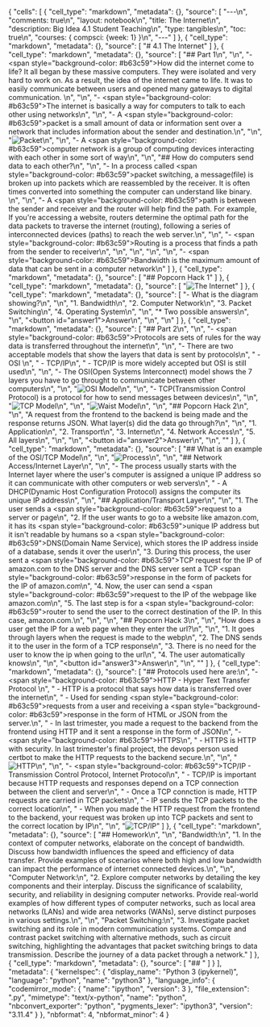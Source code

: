 {
 "cells": [
  {
   "cell_type": "markdown",
   "metadata": {},
   "source": [
    "---\n",
    "comments: true\n",
    "layout: notebook\n",
    "title: The Internet\n",
    "description: Big Idea 4.1 Student Teaching\n",
    "type: tangibles\n",
    "toc: true\n",
    "courses: { compsci: {week: 1} }\n",
    "---"
   ]
  },
  {
   "cell_type": "markdown",
   "metadata": {},
   "source": [
    "# 4.1 The Internet"
   ]
  },
  {
   "cell_type": "markdown",
   "metadata": {},
   "source": [
    "## Part 1\n",
    "\n",
    "- <span style=\"background-color: #b63c59\">How did the internet come to life?</span> It all began by these massive computers. They were isolated and very hard to work on. As a result, the idea of the internet came to life. It was to easily communicate between users and opened many gateways to digital communication.   \n",
    "\n",
    "- <span style=\"background-color: #b63c59\">The internet</span> is basically a way for computers to talk to each other using networks\n",
    "\n",
    "- A <span style=\"background-color: #b63c59\">packet</span> is a small amount of data or information sent over a network that includes information about the sender and destination.\n",
    "\n",
    "![Packet](../../../images/packet.jpeg)\n",
    "\n",
    "- A <span style=\"background-color: #b63c59\">computer network</span> is a group of computing devices interacting with each other in some sort of way\n",
    "\n",
    "## How do computers send data to each other?\n",
    "\n",
    "- In a process called <span style=\"background-color: #b63c59\">packet switching</span>, a message(file) is broken up into packets which are reassembled by the receiver. It is often times converted into something the computer can understand like binary. \n",
    "\n",
    "- A <span style=\"background-color: #b63c59\">path</span> is between the sender and receiver and the router will help find the path. For example, If you're accessing a website, routers determine the optimal path for the data packets to traverse the internet (routing), following a series of interconnected devices (paths) to reach the web server.\n",
    "\n",
    "- <span style=\"background-color: #b63c59\">Routing</span> is a process that finds a path from the sender to receiver\n",
    "\n",
    "\n",
    "\n",
    "\n",
    "- <span style=\"background-color: #b63c59\">Bandwidth</span> is the maximum amount of data that can be sent in a computer network\n"
   ]
  },
  {
   "cell_type": "markdown",
   "metadata": {},
   "source": [
    "## Popcorn Hack 1"
   ]
  },
  {
   "cell_type": "markdown",
   "metadata": {},
   "source": [
    "![The Internet](../../../images/network.png)"
   ]
  },
  {
   "cell_type": "markdown",
   "metadata": {},
   "source": [
    "- What is the diagram showing?\n",
    "\n",
    "1. Bandwidth\n",
    "2. Computer Network\n",
    "3. Packet Switching\n",
    "4. Operating System\n",
    "\n",
    "* Two possible answers\n",
    "\n",
    "<button id=\"answer1\">Answer</button>\n",
    "\n",
    "<script>\n",
    "    const answerButton = document.getElementById('answer1')\n",
    "\n",
    "answerButton.addEventListener('click', (event) => {\n",
    "    answerButton.innerHTML = 'The two answers are 2 and 3 because it shows networks between a sender and receiver and the process of sending packets to send data.'\n",
    "});\n",
    "</script>\n"
   ]
  },
  {
   "cell_type": "markdown",
   "metadata": {},
   "source": [
    "## Part 2\n",
    "\n",
    "- <span style=\"background-color: #b63c59\">Protocols</span> are sets of rules for the way data is transferred throughout the internet\n",
    "\n",
    "- There are two acceptable models that show the layers that data is sent by protocols\n",
    "    - OSI \n",
    "    - TCP/IP\n",
    "        - TCP/IP is more widely accepted but OSI is still used\n",
    "\n",
    "- The OSI(Open Systems Interconnect) model shows the 7 layers you have to go throught to communicate between other computers\n",
    "\n",
    "![OSI Model](../../../images/osi.png)\n",
    "\n",
    "- TCP(Transmission Control Protocol) is a protocol for how to send messages between devices\n",
    "\n",
    "![TCP Model](../../../images/tcp.png)\n",
    "\n",
    "![Waist Model](../../../images/narrow-waist.png)\n",
    "\n",
    "## Popcorn Hack 2\n",
    "\n",
    "A request from the frontend to the backend is being made and the response returns JSON. What layer(s) did the data go through?\n",
    "\n",
    "1. Application\n",
    "2. Transport\n",
    "3. Internet\n",
    "4. Network Access\n",
    "5. All layers\n",
    "\n",
    "\n",
    "<button id=\"answer2\">Answer</button>\n",
    "\n",
    "<script>\n",
    "    const answerButton2 = document.getElementById('answer2')\n",
    "\n",
    "answerButton2.addEventListener('click', (event) => {\n",
    "    answerButton2.innerHTML = '5 is correct because the data has travel through all layers in order to be sent by the client and received by the server'\n",
    "});\n",
    "</script>"
   ]
  },
  {
   "cell_type": "markdown",
   "metadata": {},
   "source": [
    "## What is an example of the OSI/TCP Model\n",
    "\n",
    "![Process](../../../images/process.png)\n",
    "\n",
    "## Network Access/Internet Layer\n",
    "\n",
    "- The process usually starts with the Internet layer where the user's computer is assigned a unique IP address so it can communicate with other computers or web servers\n",
    "    - A DHCP(Dynamic Host Configuration Protocol) assigns the computer its unique IP address\n",
    "\n",
    "## Application/Transport Layer\n",
    "\n",
    "1. The user sends a <span style=\"background-color: #b63c59\">request</span> to a server or page\n",
    "2. If the user wants to go to a website like amazon.com, it has its <span style=\"background-color: #b63c59\">unique</span> IP address but it isn't readable by humans so a <span style=\"background-color: #b63c59\">DNS</span>(Domain Name Service), which stores the IP address inside of a database, sends it over the user\n",
    "3. During this process, the user sent a <span style=\"background-color: #b63c59\">TCP</span> request for the IP of amazon.com to the DNS server and the DNS server sent a TCP <span style=\"background-color: #b63c59\">response</span> in the form of packets for the IP of amazon.com\n",
    "4. Now, the user can send a <span style=\"background-color: #b63c59\">request</span> to the IP of the webpage like amazon.com\n",
    "5. The last step is for a <span style=\"background-color: #b63c59\">router</span> to send the user to the correct destination of the IP. In this case, amazon.com.\n",
    "\n",
    "\n",
    "## Popcorn Hack 3\n",
    "\n",
    "How does a user get the IP for a web page when they enter the url?\n",
    "\n",
    "1. It goes through layers when the request is made to the webp\n",
    "2. The DNS sends it to the user in the form of a TCP response\n",
    "3. There is no need for the user to know the ip when going to the url\n",
    "4. The user automatically knows\n",
    "\n",
    "<button id=\"answer3\">Answer</button>\n",
    "\n",
    "<script>\n",
    "    const answerButton3 = document.getElementById('answer3')\n",
    "\n",
    "answerButton3.addEventListener('click', (event) => {\n",
    "    answerButton3.innerHTML = '1 is correct but it doesnt answer the question. 2 is the correct answer because the DNS stores the url as a IP in a database and sends it the user when the user makes a request to the url'\n",
    "});\n",
    "</script>"
   ]
  },
  {
   "cell_type": "markdown",
   "metadata": {},
   "source": [
    "## Protocols used here are:\n",
    "- <span style=\"background-color: #b63c59\">HTTP</span> - Hyper Text Transfer Protocol   \n",
    "    - HTTP is a protocol that says how data is transferred over the internet\n",
    "    - Used for sending <span style=\"background-color: #b63c59\">requests</span> from a user and receiving a <span style=\"background-color: #b63c59\">response</span> in the form of HTML or JSON from the server.\n",
    "    - In last trimester, you made a request to the backend from the frontend using HTTP and it sent a response in the form of JSON\n",
    "- <span style=\"background-color: #b63c59\">HTTPS</span>\n",
    "    - HTTPS is HTTP with security. In last trimester's final project, the devops person used certbot to make the HTTP requests to the backend secure.\n",
    "\n",
    "![HTTP](../../../images/http.png)\n",
    "\n",
    "- <span style=\"background-color: #b63c59\">TCP/IP</span> - Transmission Control Protocol, Internet Protocol\n",
    "    - TCP/IP is important because HTTP requests and responses depend on a TCP connection between the client and server\n",
    "    - Once a TCP connction is made, HTTP requests are carried in TCP packets\n",
    "    - IP sends the TCP packets to the correct location\n",
    "    - When you made the HTTP request from the frontend to the backend, your request was broken up into TCP packets and sent to the correct location by IP\n",
    "\n",
    "![TCP/IP](../../../images/tcpip.png)"
   ]
  },
  {
   "cell_type": "markdown",
   "metadata": {},
   "source": [
    "## Homework\n",
    "\n",
    "Bandwidth:\n",
    "1. In the context of computer networks, elaborate on the concept of bandwidth. Discuss how bandwidth influences the speed and efficiency of data transfer. Provide examples of scenarios where both high and low bandwidth can impact the performance of internet connected devices.\n",
    "\n",
    "Computer Network:\n",
    "2. Explore computer networks by detailing the key components and their interplay. Discuss the significance of scalability, security, and reliability in designing computer networks. Provide real-world examples of how different types of computer networks, such as local area networks (LANs) and wide area networks (WANs), serve distinct purposes in various settings.\n",
    "\n",
    "Packet Switching:\n",
    "3. Investigate packet switching and its role in modern communication systems. Compare and contrast packet switching with alternative methods, such as circuit switching, highlighting the advantages that packet switching brings to data transmission. Describe the journey of a data packet through a network."
   ]
  },
  {
   "cell_type": "markdown",
   "metadata": {},
   "source": [
    "## "
   ]
  }
 ],
 "metadata": {
  "kernelspec": {
   "display_name": "Python 3 (ipykernel)",
   "language": "python",
   "name": "python3"
  },
  "language_info": {
   "codemirror_mode": {
    "name": "ipython",
    "version": 3
   },
   "file_extension": ".py",
   "mimetype": "text/x-python",
   "name": "python",
   "nbconvert_exporter": "python",
   "pygments_lexer": "ipython3",
   "version": "3.11.4"
  }
 },
 "nbformat": 4,
 "nbformat_minor": 4
}